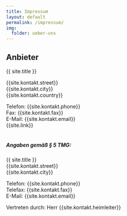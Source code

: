 ```yaml
---
title: Impressum
layout: default
permalink: /impressum/
img:
  folder: ueber-uns
---
```


## Anbieter

{{ site.title }}

{{site.kontakt.street}} <br>
{{site.kontakt.city}} <br>
{{site.kontakt.country}} <br>

Telefon: {{site.kontakt.phone}} <br>
Fax: {{site.kontakt.fax}} <br>
E-Mail: {{site.kontakt.email}} <br>
{{site.link}}

##### <br>Angaben gemäß § 5 TMG:

{{ site.title }} <br>
{{site.kontakt.street}} <br>
{{site.kontakt.city}} <br>

Telefon: {{site.kontakt.phone}} <br>
Telefax: {{site.kontakt.fax}} <br>
E-Mail: {{site.kontakt.email}} <br>

Vertreten durch: Herr {{site.kontakt.heimleiter}}
